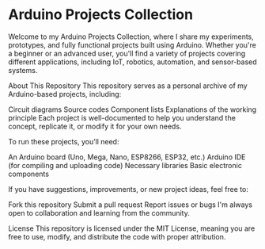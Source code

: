 # Arduino Projects Collection
Welcome to my Arduino Projects Collection, where I share my experiments, prototypes, and fully functional projects built using Arduino. Whether you're a beginner or an advanced user, you'll find a variety of projects covering different applications, including IoT, robotics, automation, and sensor-based systems.

About This Repository
This repository serves as a personal archive of my Arduino-based projects, including:

Circuit diagrams
Source codes
Component lists
Explanations of the working principle
Each project is well-documented to help you understand the concept, replicate it, or modify it for your own needs.

To run these projects, you’ll need:

An Arduino board (Uno, Mega, Nano, ESP8266, ESP32, etc.)
Arduino IDE (for compiling and uploading code)
Necessary libraries
Basic electronic components

If you have suggestions, improvements, or new project ideas, feel free to:

Fork this repository
Submit a pull request
Report issues or bugs
I'm always open to collaboration and learning from the community.

License
This repository is licensed under the MIT License, meaning you are free to use, modify, and distribute the code with proper attribution.

